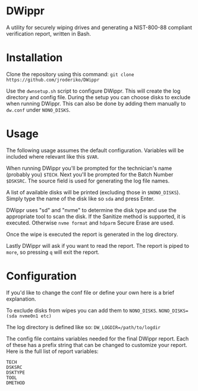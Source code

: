 # DWippr

A utility for securely wiping drives and generating a NIST-800-88 compliant verification report, written in Bash.


# Installation
Clone the repository using this command:
`git clone https://github.com/jroderiko/DWippr`

Use the `dwnsetup.sh` script to configure DWippr. This will create the log directory and config file. During the setup you can choose disks to exclude when running DWippr. This can also be done by adding them manually to `dw.conf` under `NONO_DISKS`.

# Usage

The following usage assumes the default configuration. Variables will be included where relevant like this `$VAR`.

When running DWippr you'll be prompted for the technician's name (probably you) `$TECH`. Next you'll be prompted for the Batch Number `$DSKSRC`. The source field is used for generating the log file names.

A list of available disks will be printed (excluding those in `$NONO_DISKS`). Simply type the name of the disk like so `sda` and press Enter.

DWippr uses "sd" and "nvme" to determine the disk type and use the appropriate tool to scan the disk. If the Sanitize method is supported, it is executed. Otherwise `nvme format` and `hdparm` Secure Erase are used.

Once the wipe is executed the report is generated in the log directory. 

Lastly DWippr will ask if you want to read the report. The report is piped to `more`, so pressing `q` will exit the report.


# Configuration
If you'd like to change the conf file or define your own here is a brief explanation.

To exclude disks from wipes you can add them to `NONO_DISKS`. 
`NONO_DISKS=(sda nvme0n1 etc)`

The log directory is defined like so:
`DW_LOGDIR=/path/to/logdir`

The config file contains variables needed for the final DWippr report. Each of these has a prefix string that can be changed to customize your report. Here is the full list of report variables:

```
TECH
DSKSRC
DSKTYPE
TOOL
DMETHOD
```
